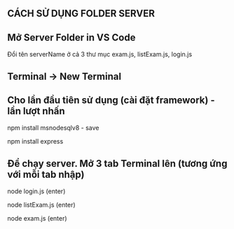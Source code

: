 ## CÁCH SỬ DỤNG FOLDER SERVER

## Mở Server Folder in VS Code

Đổi tên serverName ở cả 3 thư mục exam.js, listExam.js, login.js

## Terminal -> New Terminal

## Cho lần đầu tiên sử dụng (cài đặt framework) - lần lượt nhấn

npm install msnodesqlv8 - save

npm install express

## Để chạy server. Mở 3 tab Terminal lên (tương ứng với mỗi tab nhập)

node login.js (enter)

node listExam.js (enter)

node exam.js (enter)

